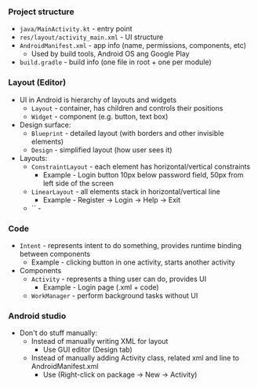 ### Project structure
* `java/MainActivity.kt` - entry point
* `res/layout/activity_main.xml` - UI structure
* `AndroidManifest.xml` - app info (name, permissions, components, etc)
    * Used by build tools, Android OS ang Google Play
* `build.gradle` - build info (one file in root + one per module)

### Layout (Editor)
* UI in Android is hierarchy of layouts and widgets
    * `Layout` - container, has children and controls their positions
    * `Widget` - component (e.g. button, text box)
* Design surface:
    * `Blueprint` - detailed layout (with borders and other invisible elements)
    * `Design` - simplified layout (how user sees it)
* Layouts:
    * `ConstraintLayout` - each element has horizontal/vertical constraints
        * Example - Login button 10px below password field, 50px from left side of the screen
    * `LinearLayout` - all elements stack in horizontal/vertical line
        * Example - Register -> Login -> Help -> Exit
    * `` - 
    
### Code
* `Intent` - represents intent to do something, provides runtime binding between components
    * Example - clicking button in one activity, starts another activity
* Components
    * `Activity` - represents a thing user can do, provides UI
        * Example - Login page (.xml + code)
    * `WorkManager` - perform background tasks without UI
    
### Android studio
* Don't do stuff manually:
    * Instead of manually writing XML for layout
        * Use GUI editor (Design tab)
    * Instead of manually adding Activity class, related xml and line to AndroidManifest.xml
        * Use (Right-click on package -> New -> Activity)
    